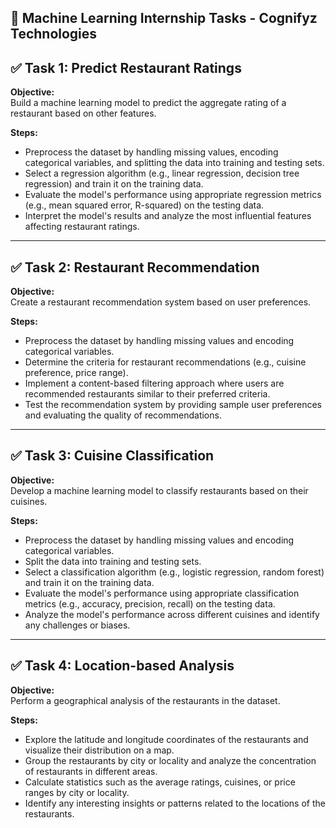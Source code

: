 ## 📌 Machine Learning Internship Tasks - Cognifyz Technologies

## ✅ Task 1: Predict Restaurant Ratings

**Objective:**  
Build a machine learning model to predict the aggregate rating of a restaurant based on other features.

**Steps:**
- Preprocess the dataset by handling missing values, encoding categorical variables, and splitting the data into training and testing sets.
- Select a regression algorithm (e.g., linear regression, decision tree regression) and train it on the training data.
- Evaluate the model's performance using appropriate regression metrics (e.g., mean squared error, R-squared) on the testing data.
- Interpret the model's results and analyze the most influential features affecting restaurant ratings.

---

## ✅ Task 2: Restaurant Recommendation

**Objective:**  
Create a restaurant recommendation system based on user preferences.

**Steps:**
- Preprocess the dataset by handling missing values and encoding categorical variables.
- Determine the criteria for restaurant recommendations (e.g., cuisine preference, price range).
- Implement a content-based filtering approach where users are recommended restaurants similar to their preferred criteria.
- Test the recommendation system by providing sample user preferences and evaluating the quality of recommendations.

---

## ✅ Task 3: Cuisine Classification

**Objective:**  
Develop a machine learning model to classify restaurants based on their cuisines.

**Steps:**
- Preprocess the dataset by handling missing values and encoding categorical variables.
- Split the data into training and testing sets.
- Select a classification algorithm (e.g., logistic regression, random forest) and train it on the training data.
- Evaluate the model's performance using appropriate classification metrics (e.g., accuracy, precision, recall) on the testing data.
- Analyze the model's performance across different cuisines and identify any challenges or biases.

---

## ✅ Task 4: Location-based Analysis

**Objective:**  
Perform a geographical analysis of the restaurants in the dataset.

**Steps:**
- Explore the latitude and longitude coordinates of the restaurants and visualize their distribution on a map.
- Group the restaurants by city or locality and analyze the concentration of restaurants in different areas.
- Calculate statistics such as the average ratings, cuisines, or price ranges by city or locality.
- Identify any interesting insights or patterns related to the locations of the restaurants.
